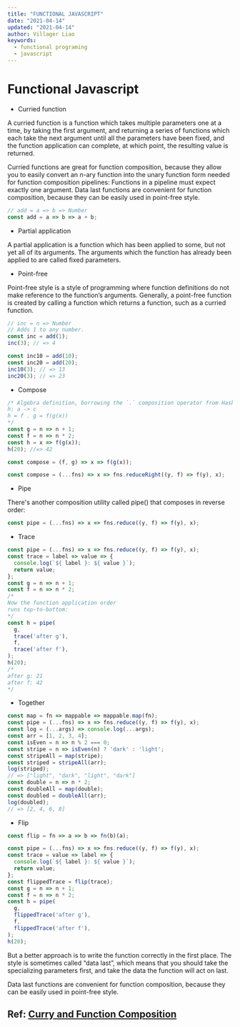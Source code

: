 ```yaml
---
title: "FUNCTIONAL JAVASCRIPT"
date: "2021-04-14"
updated: "2021-04-14"
author: Villager Liao
keywords:
  - functional programing
  - javascript
---
```


# Functional Javascript

- Curried function

A curried function is a function which takes multiple parameters one at a time, by taking the first argument, and returning a series of functions which each take the next argument until all the parameters have been fixed, and the function application can complete, at which point, the resulting value is returned.

Curried functions are great for function composition, because they allow you to easily convert an n-ary function into the unary function form needed for function composition pipelines: Functions in a pipeline must expect exactly one argument.
Data last functions are convenient for function composition, because they can be easily used in point-free style.

```js
// add = a => b => Number
const add = a => b => a + b;
```

- Partial application

A partial application is a function which has been applied to some, but not yet all of its arguments. The arguments which the function has already been applied to are called fixed parameters.

- Point-free

Point-free style is a style of programming where function definitions do not make reference to the function’s arguments. Generally, a point-free function is created by calling a function which returns a function, such as a curried function.

```js
// inc = n => Number
// Adds 1 to any number.
const inc = add(1);
inc(3); // => 4

const inc10 = add(10);
const inc20 = add(20);
inc10(3); // => 13
inc20(3); // => 23
```

- Compose

```js
/* Algebra definition, borrowing the `.` composition operator from Haskell
h: a -> c
h = f . g = f(g(x))
*/
const g = n => n + 1;
const f = n => n * 2;
const h = x => f(g(x));
h(20); //=> 42

const compose = (f, g) => x => f(g(x));

const compose = (...fns) => x => fns.reduceRight((y, f) => f(y), x);
```

- Pipe

There's another composition utility called pipe() that composes in reverse order:

```js
const pipe = (...fns) => x => fns.reduce((y, f) => f(y), x);
```

- Trace

```js
const pipe = (...fns) => x => fns.reduce((y, f) => f(y), x);
const trace = label => value => {
  console.log(`${ label }: ${ value }`);
  return value;
};
const g = n => n + 1;
const f = n => n * 2;
/*
Now the function application order
runs top-to-bottom:
*/
const h = pipe(
  g,
  trace('after g'),
  f,
  trace('after f'),
);
h(20);
/*
after g: 21
after f: 42
*/
```

- Together

```js
const map = fn => mappable => mappable.map(fn);
const pipe = (...fns) => x => fns.reduce((y, f) => f(y), x);
const log = (...args) => console.log(...args);
const arr = [1, 2, 3, 4];
const isEven = n => n % 2 === 0;
const stripe = n => isEven(n) ? 'dark' : 'light';
const stripeAll = map(stripe);
const striped = stripeAll(arr); 
log(striped);
// => ["light", "dark", "light", "dark"]
const double = n => n * 2;
const doubleAll = map(double);
const doubled = doubleAll(arr);
log(doubled);
// => [2, 4, 6, 8]
```

- Flip

```js
const flip = fn => a => b => fn(b)(a);

const pipe = (...fns) => x => fns.reduce((y, f) => f(y), x);
const trace = value => label => {
  console.log(`${ label }: ${ value }`);
  return value;
};
const flippedTrace = flip(trace);
const g = n => n + 1;
const f = n => n * 2;
const h = pipe(
  g,
  flippedTrace('after g'),
  f,
  flippedTrace('after f'),
);
h(20);
```

But a better approach is to write the function correctly in the first place. The style is sometimes called “data last”, which means that you should take the specializing parameters first, and take the data the function will act on last.

Data last functions are convenient for function composition, because they can be easily used in point-free style.

## Ref: [Curry and Function Composition](https://medium.com/javascript-scene/curry-and-function-composition-2c208d774983)
